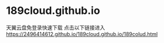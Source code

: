 # 189cloud.github.io
天翼云盘免登录快速下载
点击以下链接进入
https://2496414612.github.io/189cloud.github.io/189colud.html
